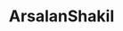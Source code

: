 ---
title: ArsalanShakil
github: https://github.com/ArsalanShakil
mode: dark
transition: 1s
score: 75.2
archetype:
- Badges | Tags | Icons
---